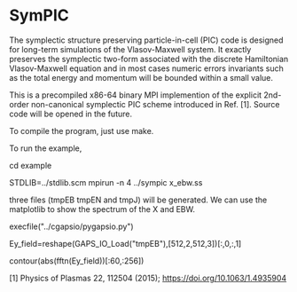 # SymPIC
The symplectic structure preserving particle-in-cell (PIC) code is 
designed for long-term simulations of the Vlasov-Maxwell system. It 
exactly preserves the symplectic two-form associated with the discrete 
Hamiltonian Vlasov-Maxwell equation and in most cases numeric errors 
invariants such as the total energy and momentum will be bounded within a 
small value.

This is a precompiled x86-64 binary MPI implemention of the explicit 
2nd-order non-canonical symplectic PIC scheme introduced in Ref. [1]. 
Source code will be opened in the future.

To compile the program, just use make.

To run the example, 

cd example

STDLIB=../stdlib.scm mpirun -n 4 ../sympic x_ebw.ss

three files (tmpEB tmpEN and tmpJ) will be generated. We can use the 
matplotlib to show the spectrum of the X and EBW.

execfile("../cgapsio/pygapsio.py")

Ey_field=reshape(GAPS_IO_Load("tmpEB"),[512,2,512,3])[:,0,:,1]

contour(abs(fftn(Ey_field))[:60,:256])


[1] Physics of Plasmas 22, 112504 (2015); https://doi.org/10.1063/1.4935904
